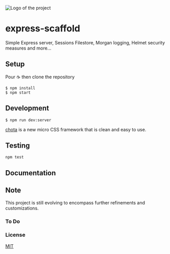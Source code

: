 ![Logo of the project](./images/logo.sample.png)

# express-scaffold

Simple Express server, Sessions Filestore, Morgan logging, Helmet security measures and more... 

## Setup

Pour ☕️ then clone the repository

```
$ npm install
$ npm start
```

## Development

```
$ npm run dev:server 
```

[chota](https://jenil.github.io/chota/) is a new micro CSS framework that is clean and easy to use.



## Testing

```
npm test
```

## Documentation

## Note

This project is still evolving to encompass further refinements and customizations.

### To Do

### License

[MIT](LICENSE.md)
